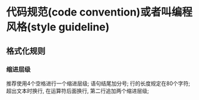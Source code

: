 # 代码规范(code convention)或者叫编程风格(style guideline)
## 格式化规则
### 缩进层级
推荐使用4个空格进行一个缩进层级;
语句结尾加分号;
行的长度规定在80个字符;
超出文本时换行, 在运算符后面换行, 第二行追加两个缩进层级;
